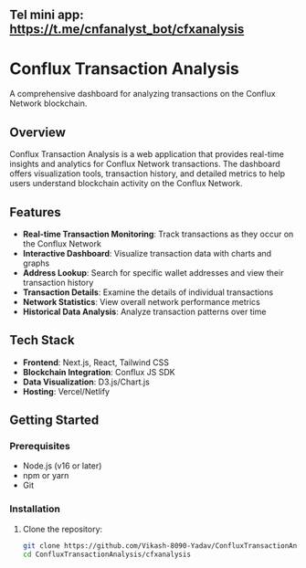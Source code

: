 ## Tel mini app:  https://t.me/cnfanalyst_bot/cfxanalysis



# Conflux Transaction Analysis

A comprehensive dashboard for analyzing transactions on the Conflux Network blockchain.

## Overview

Conflux Transaction Analysis is a web application that provides real-time insights and analytics for Conflux Network transactions. The dashboard offers visualization tools, transaction history, and detailed metrics to help users understand blockchain activity on the Conflux Network.

## Features

- **Real-time Transaction Monitoring**: Track transactions as they occur on the Conflux Network
- **Interactive Dashboard**: Visualize transaction data with charts and graphs
- **Address Lookup**: Search for specific wallet addresses and view their transaction history
- **Transaction Details**: Examine the details of individual transactions
- **Network Statistics**: View overall network performance metrics
- **Historical Data Analysis**: Analyze transaction patterns over time

## Tech Stack

- **Frontend**: Next.js, React, Tailwind CSS
- **Blockchain Integration**: Conflux JS SDK
- **Data Visualization**: D3.js/Chart.js
- **Hosting**: Vercel/Netlify

## Getting Started

### Prerequisites

- Node.js (v16 or later)
- npm or yarn
- Git

### Installation

1. Clone the repository:
   ```bash
   git clone https://github.com/Vikash-8090-Yadav/ConfluxTransactionAnalysis.git
   cd ConfluxTransactionAnalysis/cfxanalysis


   
